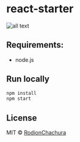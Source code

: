 # react-starter

>

![all text](https://cdn-images-1.medium.com/max/880/1*fAdzB-JKqm00LtMqcGP22Q.png)

## Requirements:
 - node.js

## Run locally
```bash
npm install
npm start
```

## License

MIT © [RodionChachura](https://geekrodion.com)